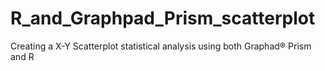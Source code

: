 # R_and_Graphpad_Prism_scatterplot
Creating a X-Y Scatterplot statistical analysis using both Graphad® Prism and R
